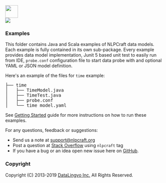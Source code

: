 <img src="http://nlpcraft.org/images/nlpcraft_logo_black.gif" height="40px">
<br>
<img src="https://travis-ci.org/vic64/nlpcraft.svg?branch=master">

### Examples
This folder contains Java and Scala examples of NLPCraft data models. Each example is fully
contained in its own sub-package. Every example provides data model implementation, Junit 5 based unit test to easily 
run from IDE, <code>probe.conf</code> configuration file to start data probe with and optional YAML or JSON model definition.

Here's an example of the files for `time` example:
<pre>
├── time
│   ├── TimeModel.java
│   ├── TimeTest.java
│   ├── probe.conf
│   └── time_model.yaml
</pre>

See [Getting Started](http://nlpcraft.org/getting_started.html) guide for more instructions on how to run these examples.

For any questions, feedback or suggestions:

 * Send us a note at [support@nlpcraft.org](mailto:support@nlpcraft.org)
 * Post a question at [Stack Overflow](https://stackoverflow.com/questions/ask) using <code>nlpcraft</code> tag
 * If you have a bug or an idea open new issue here on [GitHub](https://github.com/vic64/nlpcraft/issues).

### Copyright
Copyright (C) 2013-2019 [DataLingvo Inc.](https://www.datalingvo.com) All Rights Reserved.


